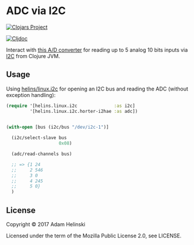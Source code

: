 # ADC via I2C

[![Clojars
Project](https://img.shields.io/clojars/v/io.helins/linux.i2c.horter-i2hae.svg)](https://clojars.org/io.helins/linux.i2c.horter-i2hae)

[![Cljdoc](https://cljdoc.org/badge/io.helins/linux.i2c.horter-i2hae)](https://cljdoc.org/d/io.helins/linux.i2c.horter-i2hae)

Interact with
[this A/D converter](https://www.horter-shop.de/en/i2c-din-rail-modules/172-kit-i2c-analog-input-module-5-channel-10-bit-4260404260745.html)
for reading up to 5 analog 10 bits inputs via
[I2C](https://en.wikipedia.org/wiki/I%C2%B2C) from Clojure JVM.


## Usage

Using [helins/linux.i2c](https://github.com/helins/linux.i2c.clj) for opening an I2C bus and
reading the ADC (without exception handling):

```clj
(require '[helins.linux.i2c              :as i2c]
         '[helins.linux.i2c.horter-i2hae :as adc])


(with-open [bus (i2c/bus "/dev/i2c-1")]
  
  (i2c/select-slave bus
                    0x08)

  (adc/read-channels bus)

  ;; => {1 24
  ;;     2 546
  ;;     3 0
  ;;     4 245
  ;;     5 0}
  )
```


## License

Copyright © 2017 Adam Helinski

Licensed under the term of the Mozilla Public License 2.0, see LICENSE.
